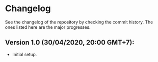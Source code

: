 # Changelog
See the changelog of the repository by checking the commit history. The ones listed here are the major progresses.

## Version 1.0 (30/04/2020, 20:00 GMT+7):
* Initial setup.